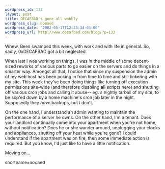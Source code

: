 ```yaml
--- 
wordpress_id: 133
layout: post
title: DECAFBAD's gone all wobbly
wordpress_slug: oooaed
wordpress_date: "2002-05-17T12:33:34-04:00"
wordpress_url: http://www.decafbad.com/blog/?p=133
---
```

<p>Whew.  Been swamped this week, with work and with life in general.  So, sadly, 0xDECAFBAD got a bit neglected.  </p>
<p>When last I was working on things, I was in the middle of some decent-sized reworks of various parts to go easier on the servers and do things in a smarter way.  Amongst all that, I notice that since my suspension the admin of my web host has been poking in from time to time and still tinkering with my site.  This week they've been doing things like turning off execution permissions site-wide (and therefore disabling <b>all</b> scripts here) and shutting off various cron jobs and calling it abuse-- eg. a nightly tarball of my site, to be scp'ed down by a home machine's cron job later in the night.  Supposedly they <i>have</i> backups, but <i>I</i> don't.</p>
<p>On the one hand, I understand an admin wanting to maintain the performance of a server he owns.  On the other hand, I'm a tenant.  Does your landlord continually come into your apartment when you're not home, without notification?  Does he or she wander around, unplugging your clocks and appliances, shutting off your heat while you're gone?  I could understand if the apartment was on fire, then some immediate action is required.  But you know, I'd just like to have a little notification.</p>
<p>Moving on...</p>
<!--more-->
shortname=oooaed
